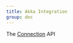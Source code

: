 ```yaml
---
title: Akka Integration
group: doc
---
```

The [Connection](http://nikita-volkov.github.com/sorm/api/#sorm.Connection) API 